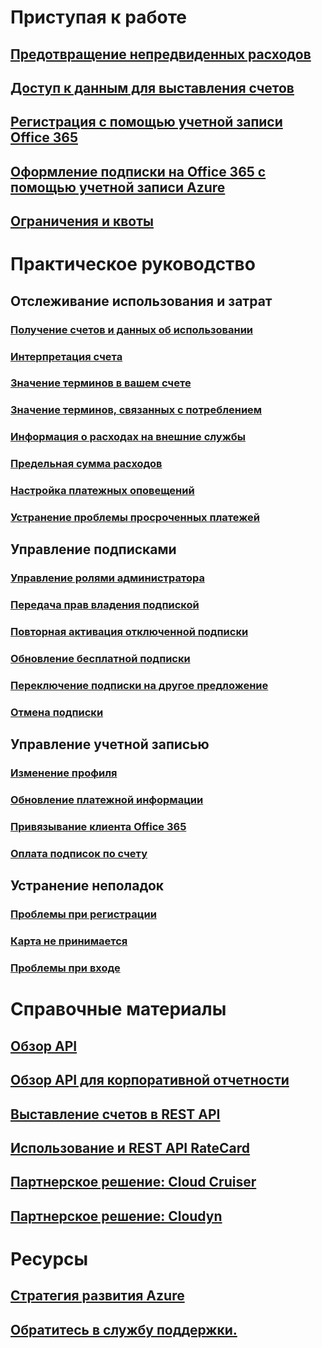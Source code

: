# Приступая к работе
## [Предотвращение непредвиденных расходов](billing-getting-started.md)
## [Доступ к данным для выставления счетов](billing-manage-access.md)
## [Регистрация с помощью учетной записи Office 365](billing-use-existing-office-365-account-azure-subscription.md)
## [Оформление подписки на Office 365 с помощью учетной записи Azure](billing-use-existing-azure-account-for-office-365-subscription.md)
## [Ограничения и квоты](../azure-subscription-service-limits.md?toc=/azure/billing/TOC.json)

# Практическое руководство
## Отслеживание использования и затрат
### [Получение счетов и данных об использовании](billing-download-azure-invoice-daily-usage-date.md)
### [Интерпретация счета](billing-understand-your-bill.md)
### [Значение терминов в вашем счете](billing-understand-your-invoice.md)
### [Значение терминов, связанных с потреблением](billing-understand-your-usage.md)
### [Информация о расходах на внешние службы](billing-understand-your-azure-marketplace-charges.md)
### [Предельная сумма расходов](billing-spending-limit.md)
### [Настройка платежных оповещений](billing-set-up-alerts.md)
### [Устранение проблемы просроченных платежей](billing-azure-subscription-past-due-balance.md)

## Управление подписками
### [Управление ролями администратора](billing-add-change-azure-subscription-administrator.md)
### [Передача прав владения подпиской](billing-subscription-transfer.md)
### [Повторная активация отключенной подписки](billing-subscription-become-disable.md)
### [Обновление бесплатной подписки](billing-upgrade-azure-subscription.md)
### [Переключение подписки на другое предложение](billing-how-to-switch-azure-offer.md)
### [Отмена подписки](billing-how-to-cancel-azure-subscription.md)
## Управление учетной записью
### [Изменение профиля](billing-how-to-change-azure-account-profile.md)
### [Обновление платежной информации](billing-how-to-change-credit-card.md)
### [Привязывание клиента Office 365](billing-add-office-365-tenant-to-azure-subscription.md)
### [Оплата подписок по счету](billing-how-to-pay-by-invoice.md)
## Устранение неполадок
### [Проблемы при регистрации](billing-troubleshoot-azure-sign-up-issues.md)
### [Карта не принимается](billing-credit-card-fails-during-azure-sign-up.md)
### [Проблемы при входе](billing-cannot-login-subscription.md)

# Справочные материалы
## [Обзор API](billing-usage-rate-card-overview.md)
## [Обзор API для корпоративной отчетности](billing-enterprise-api.md)
## [Выставление счетов в REST API](/rest/api/billing)
## [Использование и REST API RateCard](https://msdn.microsoft.com/library/azure/1ea5b323-54bb-423d-916f-190de96c6a3c)
## [Партнерское решение: Cloud Cruiser](billing-usage-rate-card-partner-solution-cloudcruiser.md)
## [Партнерское решение: Cloudyn](billing-usage-rate-card-partner-solution-cloudyn.md)

# Ресурсы
## [Стратегия развития Azure](https://azure.microsoft.com/roadmap/)
## [Обратитесь в службу поддержки.](../azure-supportability/how-to-create-azure-support-request.md)

